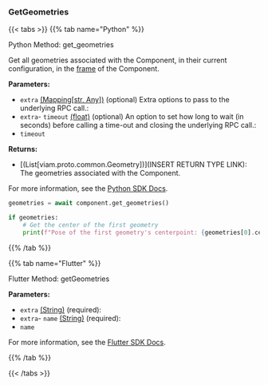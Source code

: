 ### GetGeometries

\{\{< tabs >}}
\{\{% tab name="Python" %}\}

Python Method: get_geometries

Get all geometries associated with the Component, in their current configuration, in the [frame](/mobility/frame-system/) of the Component.

**Parameters:**

- `extra` [(Mapping[str, Any])](<INSERT PARAM TYPE LINK>) (optional) Extra options to pass to the underlying RPC call.:
- `extra`- `timeout` [(float)](<INSERT PARAM TYPE LINK>) (optional) An option to set how long to wait (in seconds) before calling a time-out and closing the underlying RPC call.:
- `timeout`

**Returns:**

- [(List[viam.proto.common.Geometry])](INSERT RETURN TYPE LINK): The geometries associated with the Component.

For more information, see the [Python SDK Docs](https://python.viam.dev/autoapi/viam/components/arm/client/index.html#viam.components.arm.client.ArmClient.get_geometries).

``` python {class="line-numbers linkable-line-numbers"}
geometries = await component.get_geometries()

if geometries:
    # Get the center of the first geometry
    print(f"Pose of the first geometry's centerpoint: {geometries[0].center}")

```

\{\{% /tab %}}

\{\{% tab name="Flutter" %}\}

Flutter Method: getGeometries

**Parameters:**

- `extra` [(String)](https://api.flutter.dev/flutter/dart-core/String-class.html) (required):
- `extra`- `name` [(String)](https://api.flutter.dev/flutter/dart-core/String-class.html) (required):
- `name`

For more information, see the [Flutter SDK Docs](https://flutter.viam.dev/viam_protos.component.arm/ArmServiceClient/getGeometries.html).

\{\{% /tab %}}

\{\{< /tabs >}}

